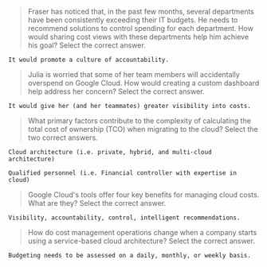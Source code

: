>Fraser has noticed that, in the past few months, several departments have been consistently exceeding their IT budgets. He needs to recommend solutions to control spending for each department. How would sharing cost views with these departments help him achieve his goal? Select the correct answer.
```
It would promote a culture of accountability.
```
>Julia is worried that some of her team members will accidentally overspend on Google Cloud. How would creating a custom dashboard help address her concern? Select the correct answer.
```
It would give her (and her teammates) greater visibility into costs.
```
>What primary factors contribute to the complexity of calculating the total cost of ownership (TCO) when migrating to the cloud? Select the two correct answers.
```
Cloud architecture (i.e. private, hybrid, and multi-cloud architecture)
```
```
Qualified personnel (i.e. Financial controller with expertise in cloud)
```
>Google Cloud's tools offer four key benefits for managing cloud costs. What are they? Select the correct answer.
```
Visibility, accountability, control, intelligent recommendations.
```
>How do cost management operations change when a company starts using a service-based cloud architecture? Select the correct answer.
```
Budgeting needs to be assessed on a daily, monthly, or weekly basis.
```
